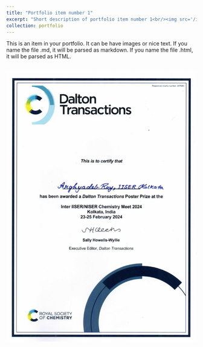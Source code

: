 ```yaml
---
title: "Portfolio item number 1"
excerpt: "Short description of portfolio item number 1<br/><img src='/images//Dalton_trans_page-0001.jpg'>"
collection: portfolio
---
```


This is an item in your portfolio. It can be have images or nice text. If you name the file .md, it will be parsed as markdown. If you name the file .html, it will be parsed as HTML. 

<br/><img src='/images//Dalton_trans_page-0001.jpg'>
